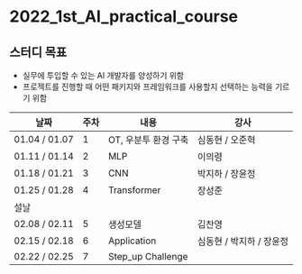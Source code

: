 # 2022_1st_AI_practical_course

## 스터디 목표
- 실무에 투입할 수 있는 AI 개발자를 양성하기 위함
- 프로젝트를 진행할 때 어떤 패키지와 프레임워크를 사용할지 선택하는 능력을 기르기 위함

| 날짜          | 주차 | 내용                          | 강사                     |
|---------------|------|-------------------------------|--------------------------|
| 01.04 / 01.07 | 1    | OT, 우분투 환경 구축          | 심동현 / 오준혁          |
| 01.11 / 01.14 | 2    | MLP                           | 이의령                   |
| 01.18 / 01.21 | 3    | CNN                           | 박지하 / 장윤정          |
| 01.25 / 01.28 | 4    | Transformer                   | 장성준                   |
| 설날          |      |                               |                          |
| 02.08 / 02.11 | 5    | 생성모델                      | 김찬영                   |
| 02.15 / 02.18 | 6    | Application                   | 심동현 / 박지하 / 장윤정 |
| 02.22 / 02.25 | 7    | Step_up Challenge |                          |
